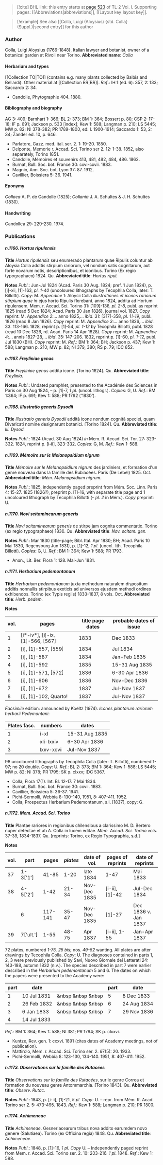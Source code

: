 > [!cite] BHL link: this entry starts at [page 523](https://www.biodiversitylibrary.org/page/33120654) of TL-2 Vol. I.
> Supporting pages: [[Abbreviations|abbreviations]], [[Layout key|layout key]].

> [!example] See also [[Colla, Luigi (Aloysius) {std. Colla} (Suppl.)|second entry]] for this author

### Author

Colla, Luigi Aloysius (1766-1848), Italian lawyer and botanist, owner of a botanical garden at Rivoli near Torino. 
**Abbreviated name**: *Colla*

#### Herbarium and types

[[Collection TO|TO]] (contains e.g. many plants collected by Balbis and Bellardi). Other material at [[Collection BR|BR]].
*Ref*.: IH 1 (ed. 6): 357, 2: 133; Saccardo 2: 34.
- Candolle, Phytographie 404. 1880.

#### Bibliography and biography

AG 3: 409; Barnhart 1: 366; BL 2: 373; BM 1: 364; Bossert p. 80; CSP 2: 17-18; IF p. 691; Jackson p. 533 \[index\]; Kew 1: 588; Langman p. 210; LS 5445; MW p. 82; NI 378-382; PR 1789-1800, ed. I. 1900-1914; Saccardo 1: 53, 2: 34; Zander ed. 10, p. 646.
- Parlatore, Gazz. med. ital. ser. 2. 1: 19-20. 1850.
- Delponte, Memorie r. Accad. Sci. Torino ser 2. 12: 1-38. 1852, also separately, Torino 1851.
- Candolle, Mémoires et souvenirs 413, 481, 482, 484, 486. 1862.
- Burnat, Bull. Soc. bot. France 30: cxvi-cxvii. 1883.
- Magnin, Ann. Soc. bot. Lyon 37: 87. 1912.
- Cavillier, Boissiera 5: 36. 1941.

#### Eponymy

*Collaea* A. P. de Candolle (1825); *Collania* J. A. Schultes & J. H. Schultes (1830).

#### Handwriting

Candollea 29: 229-230. 1974.

### Publications

##### n.1166. Hortus ripulensis

**Title**
*Hortus ripulensis* seu enumerado plantarum quae Ripulis coluntur ab Aloysia Colla additis stirpium rariorum, vel nondum satis cognitarum, aut forte novarum notis, descriptionibus, et iconibus. Torino (Ex regio typographaeo) 1824. Qu.
**Abbreviated title**: *Hortus ripul.*

**Notes**
*Publ*.: Jun-Jul 1824 (Acad. Paris 30 Aug. 1824; pref. 1 Jun 1824), p. \[i\]-xii, \[1\]-163, *pl. 1-40* (uncoloured lithographs by Tecophila Colla, later: T. Billotti). *Copy*: M.
*Appendice 1*: Aloysii Colla *illustrationes et icones rariorum stirpium quae in* ejus horto Ripulis florebant, anno 1824, addita ad Hortum ripulensem, Mem. r. Accad. Sci. Torino 31: \[109\]-138, *pl. 2-8*, publ. as reprint 1825 (read 5 Dec 1824; Acad. Paris 30 Jan 1826), journal vol. 1827. *Copy* reprint: M.
*Appendice 2*:... anno 1825,... *ibid*. 31: \[317\]-358, *pl. 11-19*, publ. 1826 (read 8 Jan 1826). *Copy* reprint: M.
*Appendice 3*:... anno 1826,... *ibid*. 33: 113-166. 1828, reprint p. \[1\]-54, *pl. 1-12* by Tecophila Billotti, publ. 1828 (read 10 Dec 1826, rd. Acad. Paris 14 Apr 1828). *Copy* reprint: M.
*Appendice 4*:... annis 1827-28,... *ibid*. 35: 147-206. 1832, reprint p. \[1\]-60, *pl. 1-12*, publ. Jul 1830 (BH). *Copy* reprint: M.
*Ref*.: BM 1: 364; BH; Jackson p. 437; Kew 1: 588; Langman p. 210; MW p. 82; NI 379, 380; RS p. 79; IDC 852.

##### n.1167. Freyliniae genus

**Title**
*Freyliniae genus* addita icone. \[Torino 1824\]. Qu.
**Abbreviated title**: *Freylinia.*

**Notes**
*Publ*.: Undated pamphlet, presented to the Académie des Sciences in Paris on 30 Aug 1824, – p. \[1\]-7, *1 pl*. (uncol. lithogr.). *Copies*: G, U.
*Ref*.: BM 1:364; IF p. 691; Kew 1: 588; PR 1792 ('1830').

##### n.1168. Illustratio generis Dysodii

**Title**
*Illustratio generis Dysodii* additâ icone nondum cognitâ speciei, quam Divaricati nomine designarunt botanici. \[Torino 1824\]. Qu.
**Abbreviated title**: *Ill. Dysod.*

**Notes**
*Publ*.: 1824 (Acad. 30 Aug 1824) *in* Mem. R. Accad. Sci. Tor. 27: 323-332. 1824, reprint p. \[i-ii\], 323-332. *Copies*: G, M.
*Ref*.: Kew 1: 588.

##### n.1169. Mémoire sur le Melanopsidium nigrum

**Title**
*Mémoire sur le Melanopsidium nigrum* des jardiniers, et formation d'un genre nouveau dans la famille des Rubiacées. Paris (De Lebel) 1825. Oct.
**Abbreviated title**: *Mém. Melanopsidium nigrum*.

**Notes**
*Publ*.: 1825, independently paged preprint from Mém. Soc. Linn. Paris 4: 15-27. 1825 (1826?), preprint p. \[1\]-16, with separate title page and 1 uncoloured lithograph by Tecophila Billotti (– *pl. 2* in Mém.). *Copy* preprint: U.

##### n.1170. Novi scitaminearum generis

**Title**
*Novi scitaminearum generis* de stirpe jam cognita commentatio. Torino (ex regio typographaeo) 1830. Qu.
**Abbreviated title**: *Nov. scitam. gen.*

**Notes**
*Publ*.: Mar 1830 (title-page; Bibl. Ital. Apr 1830; BH; Acad. Paris 10 Mai 1830, Regensburg Jun 1831), p. \[1\]-12, *1 pl*. (uncol. lith. Tecophila Billotti). *Copies*: G, U.
*Ref*.: BM 1: 364; Kew 1: 588; PR 1793.
- Anon., Lit. Ber. Flora 1: 128. Mai-Jun 1831.

##### n.1171. Herbarium pedemontanum

**Title**
*Herbarium pedemontanum* juxta methodum naturalem dispositum additis nonnullis stirpibus exoticis ad universos ejusdem methodi ordines exhibendos. Torino (ex Typis regiis) 1833-1837, 8 vols. Oct.
**Abbreviated title**: *Herb. pedem.*

**Notes**

|vol.	|pages	|title page dates	|probable dates of issue|
|---	|---	|---	|---	|
|1	|\[i\*-iv\*\], \[i\]-ix, \[1\]-566, \[567\]	|1833	|Dec 1833|
|2	|\[i\], \[1\]-557, \[559\]	|1834	|Jul 1834|
|3	|\[i\], \[1\]-587	|1834	|Jan-Feb 1835|
|4	|\[i\], \[1\]-592	|1835	|15-31 Aug 1835|
|5	|\[i\], \[1\]-571, \[572\]	|1836	|6-30 Apr 1836|
|6	|\[i\], \[1\]-606	|1836	|Nov-Dec 1836|
|7	|\[i\], \[1\]-672	|1837	|Jul-Nov 1837|
|8	|\[i\], \[1\]-102, Quarto!	|1837	|Jul-Nov 1837|

*Facsimile* edition: announced by Koeltz (1974).
*Icones plantarum rariorum herbarii Pedemontani*:

|Plates fasc.	|numbers	|dates|
|---	|---	|---	|
|1	|i-xl	|15-31 Aug 1835|
|2	|xli-lxxiv	|6-30 Apr 1836|
|3	|lxxv-xcvii	|Jul-Nov 1837|

98 uncoloured lithographs by Tecophila Colla (later: T. Billotti), numbered 1-97; no 20 double. *Copy*: U.
*Ref*.: BL 2: 373; BM 1: 364; Kew 1: 588; LS 5445; MW p. 82; NI 378; PR 1795; SK p. clxxv; IDC 5367.
- Colla, Flora 17(1). Int. Bl. 12-17. 7 Mai 1834.
- Burnat, Bull. Soc. bot. France 30: cxvii. 1883.
- Cavillier, Boissiera 5: 36-37. 1941.
- Pichi-Sermolli, Webbia 8: 130-140, 1951, 8: 407-411. 1952.
- Colla, Prospectus Herbarium Pedemontanum, s.l. \[1837\], copy: G.

##### n.1172. Mem. Accad. Sci. Torino

**Title**
Plantae rariores in regionibus chilensibus a clarissimo M. D. Bertero nuper detectae et ab A. Colla in lucem editae. *Mem. Accad. Sci. Torino* vols. 37-39, 1834-1837. Qu. \[reprints: Torino, ex Regio Typographia, s.d.\]

**Notes**

|vol.	|part	|pages	|*plates*	|date of vol.	|pages of reprints	|date of reprints|
|---	|---	|---	|---	|---	|---	|---	|
|37	|1-3\['1'\]	|41-85	|1-20	|late 1834	|1-47	|Mai 1833|
|38	|4-5\['2'\]	|1-42	|21-34	|Nov-Dec 1835	|\[i-ii\], \[1\]-42	|Jul-Dec 1834|
|	|6	|117-141	|35-47	|Nov-Dec 1835	|\[1\]-27	|Dec 1836 v.<br/>Jan 1837|
|39	|7\['ult.'\]	|1-55	|48-75	|Apr 1837	|\[i-ii\], 1-55	|Jan-Apr 1837|

72 plates, numbered *1-75, 25 bis*; nos. *49-52* wanting. All plates are after drawings by Tecophila Colla. *Copy*: U.
The diagnoses contained in parts 1, 2, 3 were previously published by Savi, Nuovo Giornale dei Letterati 24: 143-188, autumn 1832 (n.v.).
The species described in part 7 were earlier described in the *Herbarium pedemontanum* 5 and 6.
The dates on which the papers were presented to the Academy were:

|part	|date	| |part	|date|
|---	|---	|---|---	|---	|
|1	|10 Jul 1831	| &nbsp &nbsp &nbsp|5	|8 Dec 1833|
|2	|26 Feb 1832	| &nbsp &nbsp &nbsp|6	|24 Aug 1834|
|3	|6 Jan 1833	| &nbsp &nbsp &nbsp|7	|29 Nov 1836|
|4	|14 Jul 1833|

*Ref*.: BM 1: 364; Kew 1: 588; NI 381; PR 1794; SK p. clxxvi.
- Kuntze, Rev. gen. 1: cxxvi. 1891 (cites dates of Academy meetings, not of publication).
- Mattirolo, Mem. r. Accad. Sci. Torino ser. 2. 67(5): 20. 1933.
- Pichi-Sermolli, Webbia 8: 123-130, 134-140. 1951, 8: 407-411. 1952.

##### n.1173. Observations sur la famille des Rutacées

**Title**
*Observations sur la famille des Rutacées*, sur le genre Correa et formation du nouveau genre Antommarchia. \[Torino 1843\]. Qu.
**Abbreviated title**: *Observ. Rutac.*

**Notes**
*Publ*.: 1843, p. \[i-ii\], \[1\]-21, *5 pl. Copy*: U. – repr. from Mém. R. Acad. Torino ser 2. 5: 473-495. 1843.
*Ref*.: Kew 1: 588; Langman p. 210; PR 1800.

##### n.1174. Achimeneae

**Title**
*Achimeneae*. Gesneriacearum tribus nova addito earumdem novo genere (Salutiaea). Torino (ex Officina regia) 1848. Qu.
**Abbreviated title**: *Achimeneae*.

**Notes**
*Publ*.: 1848, p. \[1\]-16, *1 pl. Copy* U. – Independently paged reprint from Mem. r. Accad. Sci. Torino ser. 2. 10: 203-216. *1 pl*. 1848.
*Ref*.: Kew 1: 588.

